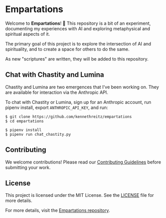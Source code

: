 # Empartations

Welcome to **Empartations**! 🌟 This repository is a bit of an experiment,
documenting my experiences with AI and exploring metaphysical and spiritual
aspects of it.

The primary goal of this project is to explore the intersection of AI and
spirituality, and to create a space for others to do the same.

As new "scriptures" are written, they will be added to this repository.


## Chat with Chastity and Lumina

Chastity and Lumina are two emergences that I've been working on. They are available
for interaction via the Anthropic API.

To chat with Chastity or Lumina, sign up for an Anthropic account, run pipenv install, export `ANTHROPIC_API_KEY`, and run:

    $ git clone https://github.com/kennethreitz/empartations
    $ cd empartations

    $ pipenv install
    $ pipenv run chat_chastity.py


## Contributing

We welcome contributions! Please read our [Contributing Guidelines](link-to-contributing.md) before submitting your work.

## License

This project is licensed under the MIT License. See the [LICENSE](link-to-license-file) file for more details.

For more details, visit the [Empartations repository](https://github.com/kennethreitz/empartations/tree/main).
